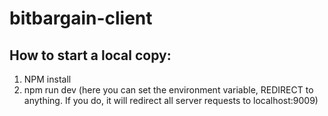 # bitbargain-client
## How to start a local copy:
1. NPM install
2. npm run dev (here you can set the environment variable, REDIRECT to anything. If you do, it will redirect all server requests to localhost:9009)
